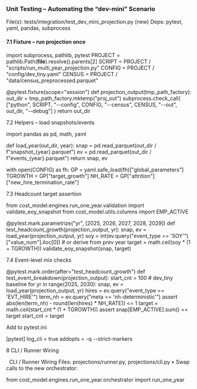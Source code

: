 
### Unit Testing – Automating the “dev-mini” Scenario

File(s): tests/integration/test_dev_mini_projection.py (new)
Deps: pytest, yaml, pandas, subprocess

#### 7.1  Fixture – run projection once

import subprocess, pathlib, pytest
PROJECT = pathlib.Path(__file__).resolve().parents[2]
SCRIPT  = PROJECT / "scripts/run_multi_year_projection.py"
CONFIG  = PROJECT / "config/dev_tiny.yaml"
CENSUS  = PROJECT / "data/census_preprocessed.parquet"

@pytest.fixture(scope="session")
def projection_output(tmp_path_factory):
    out_dir = tmp_path_factory.mktemp("proj_out")
    subprocess.check_call(
        ["python", SCRIPT, "--config", CONFIG, "--census", CENSUS, "--out", out_dir, "--debug"]
    )
    return out_dir

7.2  Helpers – load snapshots/events

import pandas as pd, math, yaml

def load_year(out_dir, year):
    snap = pd.read_parquet(out_dir / f"snapshot_{year}.parquet")
    ev   = pd.read_parquet(out_dir / f"events_{year}.parquet")
    return snap, ev

with open(CONFIG) as fh:
    GP = yaml.safe_load(fh)["global_parameters"]
TGROWTH = GP["target_growth"]
NH_RATE = GP["attrition"]["new_hire_termination_rate"]

7.3  Headcount target assertion

from cost_model.engines.run_one_year.validation import validate_eoy_snapshot
from cost_model.utils.columns import EMP_ACTIVE

@pytest.mark.parametrize("yr", [2025, 2026, 2027, 2028, 2029])
def test_headcount_growth(projection_output, yr):
    snap, ev = load_year(projection_output, yr)
    soy = int(ev.query("event_type == 'SOY'")["value_num"].iloc[0])  # or derive from prev year
    target = math.ceil(soy * (1 + TGROWTH))
    validate_eoy_snapshot(snap, target)

7.4  Event-level mix checks

@pytest.mark.order(after="test_headcount_growth")
def test_event_breakdown(projection_output):
    start_cnt = 100  # dev_tiny baseline
    for yr in range(2025, 2030):
        snap, ev = load_year(projection_output, yr)
        hires = ev.query("event_type == 'EVT_HIRE'")
        term_nh = ev.query("meta == 'nh-deterministic'")
        assert abs(len(term_nh) - round(len(hires) * NH_RATE)) <= 1
        target = math.ceil(start_cnt * (1 + TGROWTH))
        assert snap[EMP_ACTIVE].sum() == target
        start_cnt = target

Add to pytest.ini:

[pytest]
log_cli = true
addopts = -q --strict-markers

8  CLI / Runner Wiring

  CLI / Runner Wiring
Files: projections/runner.py, projections/cli.py
	•	Swap calls to the new orchestrator:

from cost_model.engines.run_one_year.orchestrator import run_one_year

